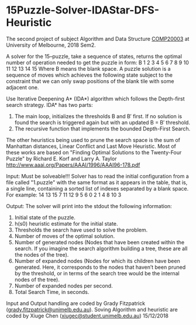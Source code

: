 # 15Puzzle-Solver-IDAStar-DFS-Heuristic

The second project of subject Algorithm and Data Structure [COMP20003](https://handbook.unimelb.edu.au/2020/subjects/comp20003) at University of Melbourne, 2018 Sem2.

A solver for the 15–puzzle, take a sequence of states, returns the optimal number of operation needed to get the puzzle in form:
B  1  2  3
4  5  6  7
8  9  10 11
12 13 14 15
Where B means the blank space. A puzzle solution is a sequence of moves which achieves the following state
subject to the constraint that we can only swap positions of the blank tile with some adjacent one. 

Use Iterative Deepening A* (IDA*) algorithm which follows the Depth-first search strategy. IDA* has two parts:
1. The main loop, initializes the thresholds B and B′ first. If no solution is found the search is triggered again but with an updated B = B′ threshold.
2. The recursive function that implements the bounded Depth-First Search.

The other heuristics being used to prune the search space is the sum of Manhattan distances, Linear Conflict and Last Move Heuristic. Most of these works are based on "Finding Optimal Solutions to the Twenty-Four Puzzle" by Richard E. Korf and Larry A. Taylor http://www.aaai.org/Papers/AAAI/1996/AAAI96-178.pdf

Input:
Must be solveable!!! Solver has to read the initial configuration from a file called "1.puzzle" with the same format as it appears in the table, that is, a single line, containing a sorted list of indexes separated by a blank space. For example:
14 13 15 7 11 12 9 5 6 0 2 1 4 8 10 3

Output:
The solver will print into the stdout the following information: 
1. Initial state of the puzzle.
2. h(s0) heuristic estimate for the initial state.
3. Thresholds the search have used to solve the problem. 
4. Number of moves of the optimal solution.
5. Number of generated nodes (Nodes that have been created within the search. If you imagine the search algorithm building a tree, these are all the nodes of the tree).
6. Number of expanded nodes (Nodes for which its children have been generated. Here, it corresponds to the nodes that haven’t been pruned by the threshold, or in terms of the search tree would be the internal nodes of the tree).
7. Number of expanded nodes per second. 
8. Total Search Time, in seconds.

Input and Output handling are coded by Grady Fitzpatrick (grady.fitzpatrick@unimelb.edu.au).
Soving Algorithm and heuristic are coded by Xiuge Chen (xiugec@student.unimelb.edu.au)
15/12/2018
